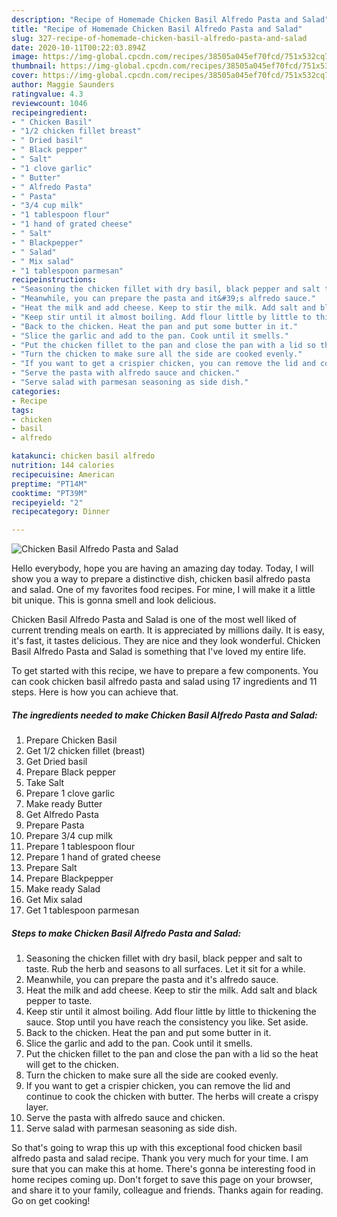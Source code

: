 ```yaml
---
description: "Recipe of Homemade Chicken Basil Alfredo Pasta and Salad"
title: "Recipe of Homemade Chicken Basil Alfredo Pasta and Salad"
slug: 327-recipe-of-homemade-chicken-basil-alfredo-pasta-and-salad
date: 2020-10-11T00:22:03.894Z
image: https://img-global.cpcdn.com/recipes/38505a045ef70fcd/751x532cq70/chicken-basil-alfredo-pasta-and-salad-recipe-main-photo.jpg
thumbnail: https://img-global.cpcdn.com/recipes/38505a045ef70fcd/751x532cq70/chicken-basil-alfredo-pasta-and-salad-recipe-main-photo.jpg
cover: https://img-global.cpcdn.com/recipes/38505a045ef70fcd/751x532cq70/chicken-basil-alfredo-pasta-and-salad-recipe-main-photo.jpg
author: Maggie Saunders
ratingvalue: 4.3
reviewcount: 1046
recipeingredient:
- " Chicken Basil"
- "1/2 chicken fillet breast"
- " Dried basil"
- " Black pepper"
- " Salt"
- "1 clove garlic"
- " Butter"
- " Alfredo Pasta"
- " Pasta"
- "3/4 cup milk"
- "1 tablespoon flour"
- "1 hand of grated cheese"
- " Salt"
- " Blackpepper"
- " Salad"
- " Mix salad"
- "1 tablespoon parmesan"
recipeinstructions:
- "Seasoning the chicken fillet with dry basil, black pepper and salt to taste. Rub the herb and seasons to all surfaces. Let it sit for a while."
- "Meanwhile, you can prepare the pasta and it&#39;s alfredo sauce."
- "Heat the milk and add cheese. Keep to stir the milk. Add salt and black pepper to taste."
- "Keep stir until it almost boiling. Add flour little by little to thickening the sauce. Stop until you have reach the consistency you like. Set aside."
- "Back to the chicken. Heat the pan and put some butter in it."
- "Slice the garlic and add to the pan. Cook until it smells."
- "Put the chicken fillet to the pan and close the pan with a lid so the heat will get to the chicken."
- "Turn the chicken to make sure all the side are cooked evenly."
- "If you want to get a crispier chicken, you can remove the lid and continue to cook the chicken with butter. The herbs will create a crispy layer."
- "Serve the pasta with alfredo sauce and chicken."
- "Serve salad with parmesan seasoning as side dish."
categories:
- Recipe
tags:
- chicken
- basil
- alfredo

katakunci: chicken basil alfredo 
nutrition: 144 calories
recipecuisine: American
preptime: "PT14M"
cooktime: "PT39M"
recipeyield: "2"
recipecategory: Dinner

---
```



![Chicken Basil Alfredo Pasta and Salad](https://img-global.cpcdn.com/recipes/38505a045ef70fcd/751x532cq70/chicken-basil-alfredo-pasta-and-salad-recipe-main-photo.jpg)

Hello everybody, hope you are having an amazing day today. Today, I will show you a way to prepare a distinctive dish, chicken basil alfredo pasta and salad. One of my favorites food recipes. For mine, I will make it a little bit unique. This is gonna smell and look delicious.

Chicken Basil Alfredo Pasta and Salad is one of the most well liked of current trending meals on earth. It is appreciated by millions daily. It is easy, it's fast, it tastes delicious. They are nice and they look wonderful. Chicken Basil Alfredo Pasta and Salad is something that I've loved my entire life.




To get started with this recipe, we have to prepare a few components. You can cook chicken basil alfredo pasta and salad using 17 ingredients and 11 steps. Here is how you can achieve that.

<!--inarticleads1-->

##### The ingredients needed to make Chicken Basil Alfredo Pasta and Salad:

1. Prepare  Chicken Basil
1. Get 1/2 chicken fillet (breast)
1. Get  Dried basil
1. Prepare  Black pepper
1. Take  Salt
1. Prepare 1 clove garlic
1. Make ready  Butter
1. Get  Alfredo Pasta
1. Prepare  Pasta
1. Prepare 3/4 cup milk
1. Prepare 1 tablespoon flour
1. Prepare 1 hand of grated cheese
1. Prepare  Salt
1. Prepare  Blackpepper
1. Make ready  Salad
1. Get  Mix salad
1. Get 1 tablespoon parmesan




<!--inarticleads2-->

##### Steps to make Chicken Basil Alfredo Pasta and Salad:

1. Seasoning the chicken fillet with dry basil, black pepper and salt to taste. Rub the herb and seasons to all surfaces. Let it sit for a while.
1. Meanwhile, you can prepare the pasta and it&#39;s alfredo sauce.
1. Heat the milk and add cheese. Keep to stir the milk. Add salt and black pepper to taste.
1. Keep stir until it almost boiling. Add flour little by little to thickening the sauce. Stop until you have reach the consistency you like. Set aside.
1. Back to the chicken. Heat the pan and put some butter in it.
1. Slice the garlic and add to the pan. Cook until it smells.
1. Put the chicken fillet to the pan and close the pan with a lid so the heat will get to the chicken.
1. Turn the chicken to make sure all the side are cooked evenly.
1. If you want to get a crispier chicken, you can remove the lid and continue to cook the chicken with butter. The herbs will create a crispy layer.
1. Serve the pasta with alfredo sauce and chicken.
1. Serve salad with parmesan seasoning as side dish.




So that's going to wrap this up with this exceptional food chicken basil alfredo pasta and salad recipe. Thank you very much for your time. I am sure that you can make this at home. There's gonna be interesting food in home recipes coming up. Don't forget to save this page on your browser, and share it to your family, colleague and friends. Thanks again for reading. Go on get cooking!
